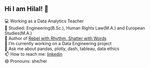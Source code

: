 ## Hi I am Hilal! 👋

💻 Working as a Data Analytics Teacher<br>
🏫 Studied: Engineering(B.Sc.), Human Rights Law(M.A.) and European Studies(M.A.)<br>
📕 Author of [Rebel with Rhythm, Shatter with Words](https://www.wluml.org/2021/06/15/rebel-with-rhythm-shatter-with-words-by-hilal-isik/)<br>
🔭 I’m currently working on a Data Engineering project<br>
💬 Ask me about pandas, plotly, dash, tableau, data ethics<br>
📫 How to reach me: [linkedin](https://de.linkedin.com/in/hilal-isik)<br>
😄 Pronouns: she/her<br>

